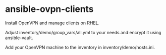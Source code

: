 # ansible-ovpn-clients

Install OpenVPN and manage clients on RHEL.

Adjust inventory/demo/group_vars/all.yml to your needs and encrypt it using ansible-vault.

Add your OpenVPN machine to the inventory in inventory/demo/hosts.ini.
